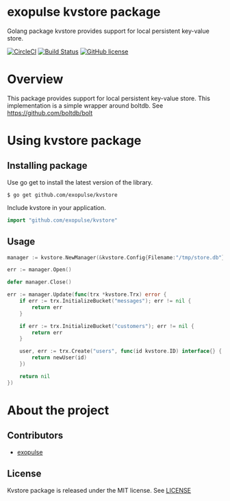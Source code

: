 # exopulse kvstore package
Golang package kvstore provides support for local persistent key-value store.

[![CircleCI](https://circleci.com/gh/exopulse/kvstore.svg?style=svg)](https://circleci.com/gh/exopulse/kvstore)
[![Build Status](https://travis-ci.org/exopulse/kvstore.svg?branch=master)](https://travis-ci.org/exopulse/kvstore)
[![GitHub license](https://img.shields.io/github/license/exopulse/kvstore.svg)](https://github.com/exopulse/kvstore/blob/master/LICENSE)

# Overview

This package provides support for local persistent key-value store.
This implementation is a simple wrapper around boltdb. See https://github.com/boltdb/bolt

# Using kvstore package

## Installing package

Use go get to install the latest version of the library.

    $ go get github.com/exopulse/kvstore
 
Include kvstore in your application.
```go
import "github.com/exopulse/kvstore"
```

## Usage

```go
manager := kvstore.NewManager(&kvstore.Config{Filename:"/tmp/store.db"})

err := manager.Open()

defer manager.Close()

err := manager.Update(func(trx *kvstore.Trx) error {
	if err := trx.InitializeBucket("messages"); err != nil {
		return err
	}

	if err := trx.InitializeBucket("customers"); err != nil {
		return err
	}

    user, err := trx.Create("users", func(id kvstore.ID) interface{} {
        return newUser(id)
    })

	return nil
})

```

# About the project

## Contributors

* [exopulse](https://github.com/exopulse)

## License

Kvstore package is released under the MIT license. See
[LICENSE](https://github.com/exopulse/kvstore/blob/master/LICENSE)

